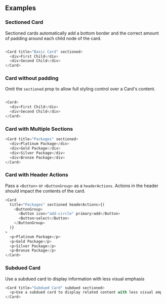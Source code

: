 ## Examples

### Sectioned Card

Sectioned cards automatically add a bottom border and the correct amount of padding around each child node of the card.

```js

<Card title="Basic Card" sectioned>
  <div>First Child</div>
  <div>Second Child</div>
</Card>
```

### Card without padding

Omit the `sectioned` prop to allow full styling control over a Card's content.

```js

<Card>
  <div>First Child</div>
  <div>Second Child</div>
</Card>
```

### Card with Multiple Sections

```js
<Card title="Packages" sectioned>
  <div>Platinum Package</div>
  <div>Gold Package</div>
  <div>Silver Package</div>
  <div>Bronze Package</div>
</Card>
```

### Card with Header Actions

Pass a `<Button>` or `<ButtonGroup>` as a `headerActions`. Actions in the header should impact the contents of the card.

```js
<Card
  title="Packages" sectioned headerActions={(
    <ButtonGroup>
      <Button icon="add-circle" primary>add</Button>
      <Button>select</Button>
    </ButtonGroup>
  )}
>
  <p>Platinum Package</p>
  <p>Gold Package</p>
  <p>Silver Package</p>
  <p>Bronze Package</p>
</Card>
```

### Subdued Card

Use a subdued card to display information with less visual emphasis

```js
<Card title="Subdued Card" subdued sectioned>
  <p>Use a subdued card to display related content with less visual emphasis.</p>
</Card>

```
